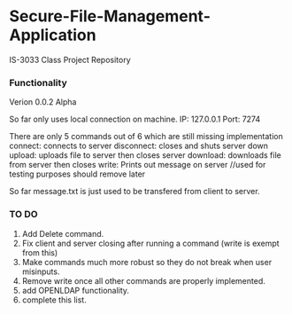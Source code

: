 # Secure-File-Management-Application
IS-3033 Class Project Repository 

### Functionality ###
Verion 0.0.2 Alpha

So far only uses local connection on machine. 
IP: 127.0.0.1
Port: 7274 
 
There are only 5 commands out of 6 which are still missing implementation
   connect: connects to server
disconnect: closes and shuts server down
    upload: uploads file to server then closes server
  download: downloads file from server then closes 
     write: Prints out message on server //used for testing purposes should remove later

So far message.txt is just used to be transfered from client to server.

### TO DO ###
1. Add Delete command.
2. Fix client and server closing after running a command (write is exempt from this)
3. Make commands much more robust so they do not break when user misinputs.
4. Remove write once all other commands are properly implemented.
5. add OPENLDAP functionality. 
6. complete this list.
